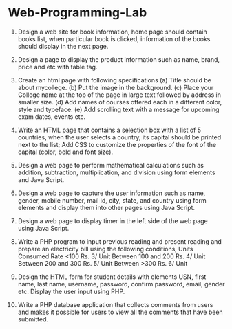 # Web-Programming-Lab

1. Design a web site for book information, home page should contain books list, when particular book is clicked, information of the books should display in the next page.
   
2. Design a page to display the product information such as name, brand, price and etc with table tag.

3. Create an html page with following specifications
(a) Title should be about mycollege.
(b) Put the image in the background.
(c) Place your College name at the top of the page in
large text followed by address in smaller size.
(d) Add names of courses offered each in a different
color, style and typeface.
(e) Add scrolling text with a message for upcoming
exam dates, events etc.

4. Write an HTML page that contains a selection box with a list of 5 countries, when the user selects a country, its capital should be printed next to the list; Add CSS to customize the properties of the font of the capital (color, bold and font size).

5. Design a web page to perform mathematical calculations such as addition, subtraction, multiplication, and division using form elements and Java Script.

6. Design a web page to capture the user information such as name, gender, mobile number, mail id, city, state, and country using form elements and display them into other pages using Java Script.

7. Design a web page to display timer in the left side of the web page using Java Script.

8. Write a PHP program to input previous reading and present reading and prepare an electricity bill using the following conditions,
   Units Consumed        Rate
   <100                  Rs. 3/ Unit
   Between 100 and 200   Rs. 4/ Unit
   Between 200 and 300   Rs. 5/ Unit
   Between >300          Rs. 6/ Unit

9. Design the HTML form for student details with elements USN, first name, last name, username, password, confirm password, email, gender etc. Display the user input using PHP.

10. Write a PHP database application that collects comments from users and makes it possible for users to view all the comments that have been submitted.
